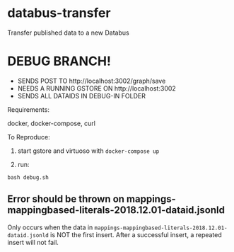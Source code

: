 # databus-transfer
Transfer published data to a new Databus

# DEBUG BRANCH!

* SENDS POST TO http://localhost:3002/graph/save
* NEEDS A RUNNING GSTORE ON http://localhost:3002
* SENDS ALL DATAIDS IN DEBUG-IN FOLDER

Requirements:

docker, docker-compose, curl

To Reproduce:

1) start gstore and virtuoso with `docker-compose up` 

2) run:
```
bash debug.sh
```

## Error should be thrown on mappings-mappingbased-literals-2018.12.01-dataid.jsonld

Only occurs when the data in `mappings-mappingbased-literals-2018.12.01-dataid.jsonld` is NOT the first insert. After a successful insert, a repeated insert will not fail.

